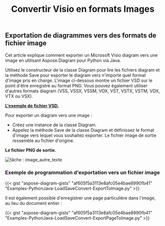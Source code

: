 ﻿---
title:  Convertir Visio en formats Images
linktitle: Convertir Visio en Images
type: docs
weight: 20
url: /fr/python-java/convert-visio-to-image/
description: This topic show you how to convert Visio to various images formats using Aspose.Diagram for Python via Java. Convert Visio,VSD, VSS, VDW, VST, VSDX, VSSX, VSTX, VSDM, VSTM, VSSM to PNG, JPEG, BMP images with a quelques lignes de code.
---
## **Exportation de diagrammes vers des formats de fichier image**
Cet article explique comment exporter un Microsoft Visio diagram vers une image en utilisant Aspose.Diagram pour Python via Java.

Utilisez le constructeur de la classe Diagram pour lire les fichiers diagram et la méthode Save pour exporter le diagram vers n'importe quel format d'image pris en charge. L'image ci-dessous montre un fichier VSD sur le point d'être enregistré au format PNG. Vous pouvez également utiliser d'autres formats diagram (VSS, VSSX, VSSM, VDX, VST, VSTX, VSTM, VDX, VTX ou VSX).

**[L'exemple de fichier VSD.](ExportToImage.vsd)**

Pour exporter un diagram vers une image :

- Créez une instance de la classe Diagram.
- Appelez la méthode Save de la classe Diagram et définissez le format d'image vers lequel vous souhaitez exporter. Le fichier image de sortie ressemble au fichier d'origine.

**Le fichier PNG de sortie.**

![tâche : image_autre_texte](ExportToImage.png)
### **Exemple de programmation d'exportation vers un fichier image**
{{< gist "aspose-diagram-gists" "af605f5a3113e8afc05e4bae8990fb41" "Examples-PythonJava-LoadSaveConvert-ExportToImage.py" >}}

Il est également possible d'enregistrer une page particulière dans l'image, au lieu du document entier :

{{< gist "aspose-diagram-gists" "af605f5a3113e8afc05e4bae8990fb41" "Examples-PythonJava-LoadSaveConvert-ExportPageToImage.py" >}}